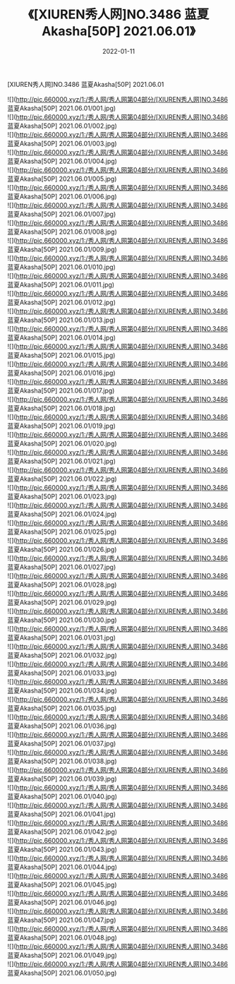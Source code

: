 ﻿---
layout: post
title:  《[XIUREN秀人网]NO.3486 蓝夏Akasha[50P] 2021.06.01》
date:   2022-01-11
img: http://pic.660000.xyz/1:/秀人网/秀人网第04部分/[XIUREN秀人网]NO.3486 蓝夏Akasha[50P] 2021.06.01/000.jpg
categories: [美女, 清纯, 唯美]
---

[XIUREN秀人网]NO.3486 蓝夏Akasha[50P] 2021.06.01

 ![](http://pic.660000.xyz/1:/秀人网/秀人网第04部分/[XIUREN秀人网]NO.3486 蓝夏Akasha[50P] 2021.06.01/001.jpg) <br>![](http://pic.660000.xyz/1:/秀人网/秀人网第04部分/[XIUREN秀人网]NO.3486 蓝夏Akasha[50P] 2021.06.01/002.jpg) <br>![](http://pic.660000.xyz/1:/秀人网/秀人网第04部分/[XIUREN秀人网]NO.3486 蓝夏Akasha[50P] 2021.06.01/003.jpg) <br>![](http://pic.660000.xyz/1:/秀人网/秀人网第04部分/[XIUREN秀人网]NO.3486 蓝夏Akasha[50P] 2021.06.01/004.jpg) <br>![](http://pic.660000.xyz/1:/秀人网/秀人网第04部分/[XIUREN秀人网]NO.3486 蓝夏Akasha[50P] 2021.06.01/005.jpg) <br>![](http://pic.660000.xyz/1:/秀人网/秀人网第04部分/[XIUREN秀人网]NO.3486 蓝夏Akasha[50P] 2021.06.01/006.jpg) <br>![](http://pic.660000.xyz/1:/秀人网/秀人网第04部分/[XIUREN秀人网]NO.3486 蓝夏Akasha[50P] 2021.06.01/007.jpg) <br>![](http://pic.660000.xyz/1:/秀人网/秀人网第04部分/[XIUREN秀人网]NO.3486 蓝夏Akasha[50P] 2021.06.01/008.jpg) <br>![](http://pic.660000.xyz/1:/秀人网/秀人网第04部分/[XIUREN秀人网]NO.3486 蓝夏Akasha[50P] 2021.06.01/009.jpg) <br>![](http://pic.660000.xyz/1:/秀人网/秀人网第04部分/[XIUREN秀人网]NO.3486 蓝夏Akasha[50P] 2021.06.01/010.jpg) <br>![](http://pic.660000.xyz/1:/秀人网/秀人网第04部分/[XIUREN秀人网]NO.3486 蓝夏Akasha[50P] 2021.06.01/011.jpg) <br>![](http://pic.660000.xyz/1:/秀人网/秀人网第04部分/[XIUREN秀人网]NO.3486 蓝夏Akasha[50P] 2021.06.01/012.jpg) <br>![](http://pic.660000.xyz/1:/秀人网/秀人网第04部分/[XIUREN秀人网]NO.3486 蓝夏Akasha[50P] 2021.06.01/013.jpg) <br>![](http://pic.660000.xyz/1:/秀人网/秀人网第04部分/[XIUREN秀人网]NO.3486 蓝夏Akasha[50P] 2021.06.01/014.jpg) <br>![](http://pic.660000.xyz/1:/秀人网/秀人网第04部分/[XIUREN秀人网]NO.3486 蓝夏Akasha[50P] 2021.06.01/015.jpg) <br>![](http://pic.660000.xyz/1:/秀人网/秀人网第04部分/[XIUREN秀人网]NO.3486 蓝夏Akasha[50P] 2021.06.01/016.jpg) <br>![](http://pic.660000.xyz/1:/秀人网/秀人网第04部分/[XIUREN秀人网]NO.3486 蓝夏Akasha[50P] 2021.06.01/017.jpg) <br>![](http://pic.660000.xyz/1:/秀人网/秀人网第04部分/[XIUREN秀人网]NO.3486 蓝夏Akasha[50P] 2021.06.01/018.jpg) <br>![](http://pic.660000.xyz/1:/秀人网/秀人网第04部分/[XIUREN秀人网]NO.3486 蓝夏Akasha[50P] 2021.06.01/019.jpg) <br>![](http://pic.660000.xyz/1:/秀人网/秀人网第04部分/[XIUREN秀人网]NO.3486 蓝夏Akasha[50P] 2021.06.01/020.jpg) <br>![](http://pic.660000.xyz/1:/秀人网/秀人网第04部分/[XIUREN秀人网]NO.3486 蓝夏Akasha[50P] 2021.06.01/021.jpg) <br>![](http://pic.660000.xyz/1:/秀人网/秀人网第04部分/[XIUREN秀人网]NO.3486 蓝夏Akasha[50P] 2021.06.01/022.jpg) <br>![](http://pic.660000.xyz/1:/秀人网/秀人网第04部分/[XIUREN秀人网]NO.3486 蓝夏Akasha[50P] 2021.06.01/023.jpg) <br>![](http://pic.660000.xyz/1:/秀人网/秀人网第04部分/[XIUREN秀人网]NO.3486 蓝夏Akasha[50P] 2021.06.01/024.jpg) <br>![](http://pic.660000.xyz/1:/秀人网/秀人网第04部分/[XIUREN秀人网]NO.3486 蓝夏Akasha[50P] 2021.06.01/025.jpg) <br>![](http://pic.660000.xyz/1:/秀人网/秀人网第04部分/[XIUREN秀人网]NO.3486 蓝夏Akasha[50P] 2021.06.01/026.jpg) <br>![](http://pic.660000.xyz/1:/秀人网/秀人网第04部分/[XIUREN秀人网]NO.3486 蓝夏Akasha[50P] 2021.06.01/027.jpg) <br>![](http://pic.660000.xyz/1:/秀人网/秀人网第04部分/[XIUREN秀人网]NO.3486 蓝夏Akasha[50P] 2021.06.01/028.jpg) <br>![](http://pic.660000.xyz/1:/秀人网/秀人网第04部分/[XIUREN秀人网]NO.3486 蓝夏Akasha[50P] 2021.06.01/029.jpg) <br>![](http://pic.660000.xyz/1:/秀人网/秀人网第04部分/[XIUREN秀人网]NO.3486 蓝夏Akasha[50P] 2021.06.01/030.jpg) <br>![](http://pic.660000.xyz/1:/秀人网/秀人网第04部分/[XIUREN秀人网]NO.3486 蓝夏Akasha[50P] 2021.06.01/031.jpg) <br>![](http://pic.660000.xyz/1:/秀人网/秀人网第04部分/[XIUREN秀人网]NO.3486 蓝夏Akasha[50P] 2021.06.01/032.jpg) <br>![](http://pic.660000.xyz/1:/秀人网/秀人网第04部分/[XIUREN秀人网]NO.3486 蓝夏Akasha[50P] 2021.06.01/033.jpg) <br>![](http://pic.660000.xyz/1:/秀人网/秀人网第04部分/[XIUREN秀人网]NO.3486 蓝夏Akasha[50P] 2021.06.01/034.jpg) <br>![](http://pic.660000.xyz/1:/秀人网/秀人网第04部分/[XIUREN秀人网]NO.3486 蓝夏Akasha[50P] 2021.06.01/035.jpg) <br>![](http://pic.660000.xyz/1:/秀人网/秀人网第04部分/[XIUREN秀人网]NO.3486 蓝夏Akasha[50P] 2021.06.01/036.jpg) <br>![](http://pic.660000.xyz/1:/秀人网/秀人网第04部分/[XIUREN秀人网]NO.3486 蓝夏Akasha[50P] 2021.06.01/037.jpg) <br>![](http://pic.660000.xyz/1:/秀人网/秀人网第04部分/[XIUREN秀人网]NO.3486 蓝夏Akasha[50P] 2021.06.01/038.jpg) <br>![](http://pic.660000.xyz/1:/秀人网/秀人网第04部分/[XIUREN秀人网]NO.3486 蓝夏Akasha[50P] 2021.06.01/039.jpg) <br>![](http://pic.660000.xyz/1:/秀人网/秀人网第04部分/[XIUREN秀人网]NO.3486 蓝夏Akasha[50P] 2021.06.01/040.jpg) <br>![](http://pic.660000.xyz/1:/秀人网/秀人网第04部分/[XIUREN秀人网]NO.3486 蓝夏Akasha[50P] 2021.06.01/041.jpg) <br>![](http://pic.660000.xyz/1:/秀人网/秀人网第04部分/[XIUREN秀人网]NO.3486 蓝夏Akasha[50P] 2021.06.01/042.jpg) <br>![](http://pic.660000.xyz/1:/秀人网/秀人网第04部分/[XIUREN秀人网]NO.3486 蓝夏Akasha[50P] 2021.06.01/043.jpg) <br>![](http://pic.660000.xyz/1:/秀人网/秀人网第04部分/[XIUREN秀人网]NO.3486 蓝夏Akasha[50P] 2021.06.01/044.jpg) <br>![](http://pic.660000.xyz/1:/秀人网/秀人网第04部分/[XIUREN秀人网]NO.3486 蓝夏Akasha[50P] 2021.06.01/045.jpg) <br>![](http://pic.660000.xyz/1:/秀人网/秀人网第04部分/[XIUREN秀人网]NO.3486 蓝夏Akasha[50P] 2021.06.01/046.jpg) <br>![](http://pic.660000.xyz/1:/秀人网/秀人网第04部分/[XIUREN秀人网]NO.3486 蓝夏Akasha[50P] 2021.06.01/047.jpg) <br>![](http://pic.660000.xyz/1:/秀人网/秀人网第04部分/[XIUREN秀人网]NO.3486 蓝夏Akasha[50P] 2021.06.01/048.jpg) <br>![](http://pic.660000.xyz/1:/秀人网/秀人网第04部分/[XIUREN秀人网]NO.3486 蓝夏Akasha[50P] 2021.06.01/049.jpg) <br>![](http://pic.660000.xyz/1:/秀人网/秀人网第04部分/[XIUREN秀人网]NO.3486 蓝夏Akasha[50P] 2021.06.01/050.jpg) <br>